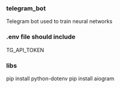 ### telegram_bot
Telegram bot used to train neural networks


### .env file should include
TG_API_TOKEN


### libs
pip install python-dotenv
pip install aiogram